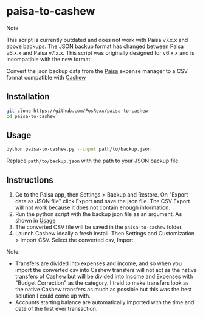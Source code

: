 # paisa-to-cashew
> [!NOTE]
> This script is currently outdated and does not work with Paisa v7.x.x and above backups.
> The JSON backup format has changed between Paisa v6.x.x and Paisa v7.x.x. This script was originally designed for v6.x.x and is incompatible with the new format.

Convert the json backup data from the [Paisa](https://github.com/h4h13/paisa-app) expense manager to a CSV format compatible with [Cashew](https://github.com/jameskokoska/Cashew)

## Installation
```bash
git clone https://github.com/FosRexx/paisa-to-cashew
cd paisa-to-cashew
```

## Usage
```bash
python paisa-to-cashew.py --input path/to/backup.json
```
Replace `path/to/backup.json` with the path to your JSON backup file.

## Instructions
1. Go to the Paisa app, then Settings > Backup and Restore. On "Export data as JSON file" click Export and save the json file. The CSV Export will not work because it does not contain enough information.
2. Run the python script with the backup json file as an argument. As shown in [Usage](#usage)
3. The converted CSV file will be saved in the `paisa-to-cashew` folder.
4. Launch Cashew ideally a fresh install. Then Settings and Customization > Import CSV. Select the converted csv, Import.

Note: 
- Transfers are divided into expenses and income, and so when you import the converted csv into Cashew transfers will not act as the native transfers of Cashew but will be divided into Income and Expenses with "Budget Correction" as the category. I treid to make transfers look as the native Cashew transfers as much as possible but this was the best solution I could come up with.
- Accounts starting balance are automatically imported with the time and date of the first ever transaction.
